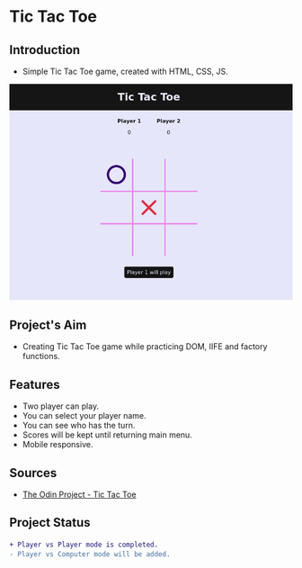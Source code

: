 # Tic Tac Toe
## Introduction
* Simple Tic Tac Toe game, created with HTML, CSS, JS.

<img src="https://github.com/ikari-shirei/tic-tac-toe/blob/main/img/game-screenshot.png" alt="Tic Tac Toe game" width="600"/>

## Project's Aim
* Creating Tic Tac Toe game while practicing DOM, IIFE and factory functions.

## Features
* Two player can play.
* You can select your player name.
* You can see who has the turn.
* Scores will be kept until returning main menu.
* Mobile responsive.

## Sources
* [The Odin Project - Tic Tac Toe](https://www.theodinproject.com/paths/full-stack-javascript/courses/javascript)

## Project Status
```diff
+ Player vs Player mode is completed.
- Player vs Computer mode will be added.
```
